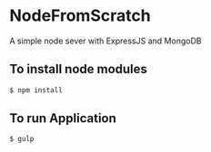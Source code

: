 # NodeFromScratch
A simple node sever with ExpressJS and MongoDB

## To install node modules

```bash
$ npm install 
```
## To run Application

```bash
$ gulp 
```
